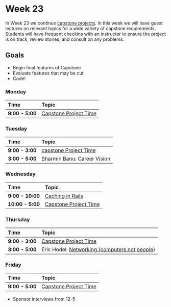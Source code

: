 # Week 23

In Week 23 we continue [capstone projects](../capstone/capstone.md). In this week
we will have guest lectures on relevant topics for a wide variety of capstone
requirements. Students will have frequent checkins with an instructor to ensure
the project is on track, review stories, and consult on any problems.

## Goals

- Begin final features of Capstone
- Evaluate features that may be cut
- Code!

### Monday

| Time              | Topic                                        |
|:------------------|:---------------------------------------------|
| **9:00 - 5:00**  | [Capstone Project Time](../capstone/capstone.md)|


### Tuesday

| Time             | Topic                                                  |
|:-----------------|:-------------------------------------------------------|
| **9:00 - 3:00**  | [capstone Project Time](../capstone/capstone.md)|
| **3:00 - 5:00**  | Sharmin Banu: Career Vision |

### Wednesday

| Time            | Topic                      |
|:----------------|:---------------------------|
| **9:00 - 10:00**  | [Caching in Rails](wednesday/caching-in-rails.md)|
| **10:00 - 5:00**  | [Capstone Project Time](../capstone/capstone.md)|

### Thursday

| Time            | Topic                            |
|:----------------|:---------------------------------|
| **9:00 - 3:00**  | [Capstone Project Time](../capstone/capstone.md)|
| **3:00 - 5:00**  | Eric Hodel: [Networking (computers not people)](thursday/networking-101.md)|


### Friday

| Time            | Topic        |
|:----------------|:-------------|
| **9:00 - 5:00**  | [Capstone Project Time](../capstone/capstone.md)|

* Sponsor interviews from 12-5
